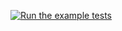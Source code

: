 [![Run the example tests](https://github.com/vukobrat/playwright-test-demo-framework/actions/workflows/run-examples.yml/badge.svg)](https://github.com/vukobrat/playwright-test-demo-framework/actions/workflows/run-examples.yml)
